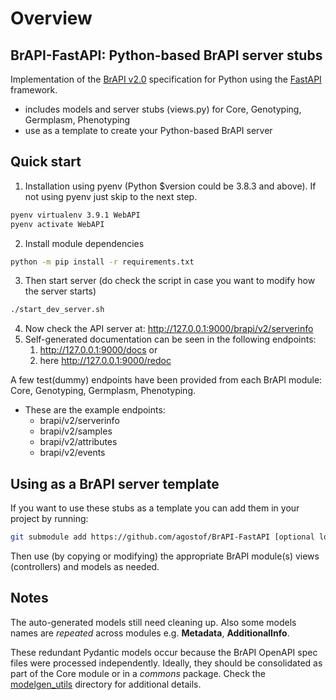 # Overview

## BrAPI-FastAPI: Python-based BrAPI server stubs

Implementation of the [BrAPI v2.0](https://brapi.org/) specification for Python using the [FastAPI](https://fastapi.tiangolo.com/) framework.
* includes models and server stubs (views.py) for Core, Genotyping, Germplasm, Phenotyping
* use as a template to create your Python-based BrAPI server

## Quick start
1. Installation using pyenv (Python $version could be 3.8.3 and above). If not using pyenv just skip to the next step.
``` sh
pyenv virtualenv 3.9.1 WebAPI
pyenv activate WebAPI
```
2. Install module dependencies
``` sh
python -m pip install -r requirements.txt
```
3. Then start server (do check the script in case you want to modify how the server starts)
``` sh
./start_dev_server.sh
```

4. Now check the API server at: http://127.0.0.1:9000/brapi/v2/serverinfo
5. Self-generated documentation can be seen in the following endpoints:
    1. http://127.0.0.1:9000/docs or
    2. here http://127.0.0.1:9000/redoc

A few test(dummy) endpoints have been provided from each BrAPI module: Core, Genotyping, Germplasm, Phenotyping.
* These are the example endpoints:
    * brapi/v2/serverinfo
    * brapi/v2/samples
    * brapi/v2/attributes
    * brapi/v2/events

## Using as a BrAPI server template

If you want to use these stubs as a template you can add them in your project by running:

```sh
git submodule add https://github.com/agostof/BrAPI-FastAPI [optional local_name]
```
Then use (by copying or modifying) the appropriate BrAPI module(s) views (controllers) and models as needed.

## Notes

The auto-generated models still need cleaning up. Also some models names are *repeated* across modules e.g. **Metadata**, **AdditionalInfo**.

These redundant Pydantic models occur because the BrAPI OpenAPI spec files were processed independently.
Ideally, they should be consolidated as part of the Core module or in a *commons* package. Check the [modelgen_utils](modelgen_utils) directory for additional details.
